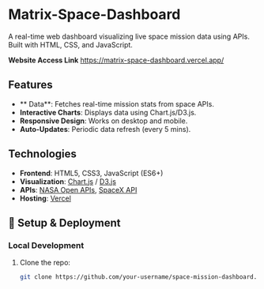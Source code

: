#  Matrix-Space-Dashboard

A real-time web dashboard visualizing live space mission data using APIs. Built with HTML, CSS, and JavaScript.

**Website Access Link**
https://matrix-space-dashboard.vercel.app/


##  Features
- ** Data**: Fetches real-time mission stats from space APIs.
- **Interactive Charts**: Displays data using Chart.js/D3.js.
- **Responsive Design**: Works on desktop and mobile.
- **Auto-Updates**: Periodic data refresh (every 5 mins).

##  Technologies
- **Frontend**: HTML5, CSS3, JavaScript (ES6+)
- **Visualization**: [Chart.js](https://www.chartjs.org/) / [D3.js](https://d3js.org/)
- **APIs**: [NASA Open APIs](https://api.nasa.gov/), [SpaceX API](https://docs.spacexdata.com)
- **Hosting**: [Vercel](https://vercel.com)

## 🚀 Setup & Deployment

### Local Development
1. Clone the repo:
   ```bash
   git clone https://github.com/your-username/space-mission-dashboard.git
